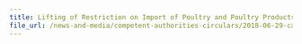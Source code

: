 ```yaml
---
title: Lifting of Restriction on Import of Poultry and Poultry Products from Germany 
file_url: /news-and-media/competent-authorities-circulars/2018-06-29-ca3.pdf
---
```

